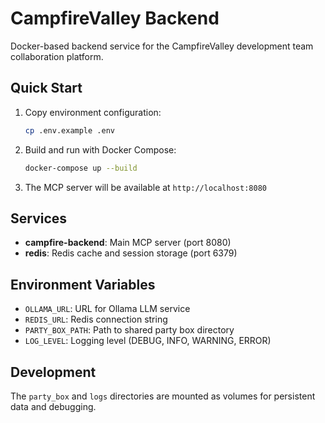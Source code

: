 # CampfireValley Backend

Docker-based backend service for the CampfireValley development team collaboration platform.

## Quick Start

1. Copy environment configuration:
   ```bash
   cp .env.example .env
   ```

2. Build and run with Docker Compose:
   ```bash
   docker-compose up --build
   ```

3. The MCP server will be available at `http://localhost:8080`

## Services

- **campfire-backend**: Main MCP server (port 8080)
- **redis**: Redis cache and session storage (port 6379)

## Environment Variables

- `OLLAMA_URL`: URL for Ollama LLM service
- `REDIS_URL`: Redis connection string
- `PARTY_BOX_PATH`: Path to shared party box directory
- `LOG_LEVEL`: Logging level (DEBUG, INFO, WARNING, ERROR)

## Development

The `party_box` and `logs` directories are mounted as volumes for persistent data and debugging.